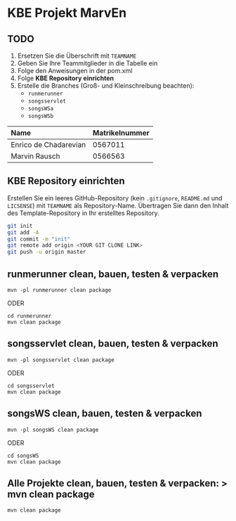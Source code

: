 # KBE Projekt MarvEn

## TODO
1. Ersetzen Sie die Überschrift mit `TEAMNAME`
2. Geben Sie Ihre Teammitglieder in die Tabelle ein
3. Folge den Anweisungen in der pom.xml
4. Folge **KBE Repository einrichten**
5. Erstelle die Branches (Groß- und Kleinschreibung beachten):
   - `runmerunner`
   - `songsservlet`
   - `songsWSa`
   - `songsWSb`

| Name          | Matrikelnummer  |
| :------------ | --------------- |
| Enrico de Chadarevian | 0567011 |
| Marvin Rausch | 0566563 |



## KBE Repository einrichten

Erstellen Sie ein leeres GitHub-Repository (kein `.gitignore`, `README.md` und `LICSENSE`) mit `TEAMNAME` als Repository-Name. Übertragen Sie dann den Inhalt des Template-Repository in Ihr erstelltes Repository.

```bash
git init
git add -A
git commit -m "init"
git remote add origin <YOUR GIT CLONE LINK>
git push -u origin master
```

## runmerunner clean, bauen, testen & verpacken
```
mvn -pl runmerunner clean package 
```

ODER

```
cd runmerunner
mvn clean package 
```



## songsservlet clean, bauen, testen & verpacken

```
mvn -pl songsservlet clean package 
```

ODER

```
cd songsservlet
mvn clean package 
```



## songsWS clean, bauen, testen & verpacken
```
mvn -pl songsWS clean package 
```

ODER

```
cd songsWS 
mvn clean package
```



## Alle Projekte clean, bauen, testen & verpacken: > mvn clean package

```
mvn clean package
```






